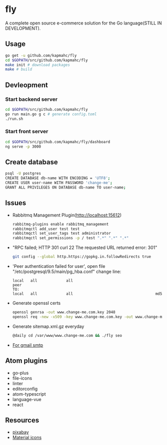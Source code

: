 # fly

A complete open source e-commerce solution for the Go language(STILL IN DEVELOPMENT).

## Usage

```bash
go get -u github.com/kapmahc/fly
cd $GOPATH/src/github.com/kapmahc/fly
make init # download packages
make # build
```

## Devleopment

### Start backend server

```bash
cd $GOPATH/src/github.com/kapmahc/fly
go run main.go g c # generate config.toml
./run.sh
```

### Start front server

```bash
cd $GOPATH/src/github.com/kapmahc/fly/dashboard
ng serve -p 3000
```

## Create database

```bash
psql -U postgres
CREATE DATABASE db-name WITH ENCODING = 'UTF8';
CREATE USER user-name WITH PASSWORD 'change-me';
GRANT ALL PRIVILEGES ON DATABASE db-name TO user-name;
```

## Issues

- Rabbitmq Management Plugin(<http://localhost:15612>)

  ```bash
  rabbitmq-plugins enable rabbitmq_management
  rabbitmqctl add_user test test
  rabbitmqctl set_user_tags test administrator
  rabbitmqctl set_permissions -p / test ".*" ".*" ".*"
  ```

- "RPC failed; HTTP 301 curl 22 The requested URL returned error: 301"

  ```bash
  git config --global http.https://gopkg.in.followRedirects true
  ```

- 'Peer authentication failed for user', open file "/etc/postgresql/9.5/main/pg_hba.conf" change line:

  ```
  local   all             all                                     peer  
  TO:
  local   all             all                                     md5
  ```

- Generate openssl certs

  ```bash
  openssl genrsa -out www.change-me.com.key 2048
  openssl req -new -x509 -key www.change-me.com.key -out www.change-me.com.crt -days 3650 # Common Name:*.change-me.com
  ```

- Generate sitemap.xml.gz everyday

  ```bash
  @daily cd /var/www/www.change-me.com && ./fly seo
  ```

- [For gmail smtp](http://stackoverflow.com/questions/20337040/gmail-smtp-debug-error-please-log-in-via-your-web-browser)

## Atom plugins

- go-plus
- file-icons
- linter
- editorconfig
- atom-typescript
- language-vue
- react

## Resources

- [pixabay](https://pixabay.com)
- [Material icons](https://material.io/icons/)
